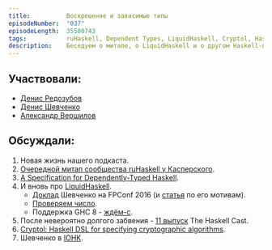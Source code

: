 ```yaml
---
title:          Воскрешение и зависимые типы
episodeNumber:  "037"
episodeLength:  35500743
tags:           ruHaskell, Dependent Types, LiquidHaskell, Cryptol, HaskellCast
description:    Беседуем о митапе, о LiquidHaskell и о другом Haskell-подкасте.
---
```


## Участвовали:

* [Денис Редозубов](https://twitter.com/rufuse)
* [Денис Шевченко](https://dshevchenko.biz/)
* [Александр Вершилов](https://qnikst.github.io/)

## Обсуждали:

1. Новая жизнь нашего подкаста.
2. [Очередной митап сообщества ruHaskell у Касперского](https://events.kaspersky.com/event/ruhaskell2).
3. [A Specification for Dependently-Typed Haskell](http://www.seas.upenn.edu/~sweirich/papers/systemd-submission.pdf).
4. И вновь про [LiquidHaskell](https://github.com/ucsd-progsys/liquidhaskell).
    * [Доклад](https://denisshevchenko.github.io/fpconf2016/#/) Шевченко на FPConf 2016 (и [статья](https://ruhaskell.org/posts/utils/2016/12/16/liquidhaskell-hello.html) по его мотивам).
    * [Проверяем число](http://qnikst.github.io/posts/2014-12-16-fun-with-typelevel-naturals.markdown.html).
    * Поддержка GHC 8 - [ждём-с](https://github.com/ucsd-progsys/liquidhaskell/issues/919).
5. После невероятно долгого забвения - [11 выпуск](http://www.haskellcast.com/episode/011-austin-seipp-on-security) The Haskell Cast.
6. [Cryptol: Haskell DSL for specifying cryptographic algorithms](http://cryptol.net/).
7. Шевченко в [IOHK](https://iohk.io/).
